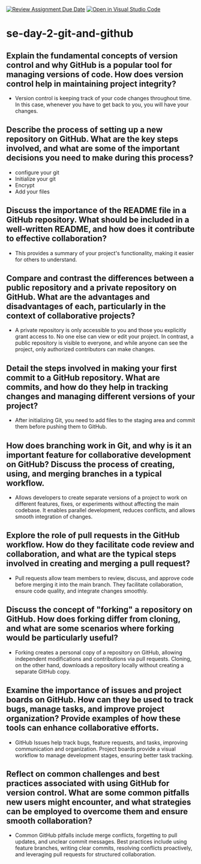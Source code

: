 [![Review Assignment Due Date](https://classroom.github.com/assets/deadline-readme-button-22041afd0340ce965d47ae6ef1cefeee28c7c493a6346c4f15d667ab976d596c.svg)](https://classroom.github.com/a/8wgCKhpZ)
[![Open in Visual Studio Code](https://classroom.github.com/assets/open-in-vscode-2e0aaae1b6195c2367325f4f02e2d04e9abb55f0b24a779b69b11b9e10269abc.svg)](https://classroom.github.com/online_ide?assignment_repo_id=18657986&assignment_repo_type=AssignmentRepo)
# se-day-2-git-and-github
## Explain the fundamental concepts of version control and why GitHub is a popular tool for managing versions of code. How does version control help in maintaining project integrity?
- Version control is keeping track of your code changes throughout time. In this case, whenever you have to get back to you, you will have your changes.
## Describe the process of setting up a new repository on GitHub. What are the key steps involved, and what are some of the important decisions you need to make during this process?
- configure your git
- Initialize your git
- Encrypt
- Add your files
## Discuss the importance of the README file in a GitHub repository. What should be included in a well-written README, and how does it contribute to effective collaboration?
- This provides a summary of your project's functionality, making it easier for others to understand.
## Compare and contrast the differences between a public repository and a private repository on GitHub. What are the advantages and disadvantages of each, particularly in the context of collaborative projects?
- A private repository is only accessible to you and those you explicitly grant access to. No one else can view or edit your project. In contrast, a public repository is visible to everyone, and while anyone can see the project, only authorized contributors can make changes.
## Detail the steps involved in making your first commit to a GitHub repository. What are commits, and how do they help in tracking changes and managing different versions of your project?
- After initializing Git, you need to add files to the staging area and commit them before pushing them to GitHub.
## How does branching work in Git, and why is it an important feature for collaborative development on GitHub? Discuss the process of creating, using, and merging branches in a typical workflow.
- Allows developers to create separate versions of a project to work on different features, fixes, or experiments without affecting the main codebase. It enables parallel development, reduces conflicts, and allows smooth integration of changes.
## Explore the role of pull requests in the GitHub workflow. How do they facilitate code review and collaboration, and what are the typical steps involved in creating and merging a pull request?
- Pull requests allow team members to review, discuss, and approve code before merging it into the main branch. They facilitate collaboration, ensure code quality, and integrate changes smoothly.
## Discuss the concept of "forking" a repository on GitHub. How does forking differ from cloning, and what are some scenarios where forking would be particularly useful?
- Forking creates a personal copy of a repository on GitHub, allowing independent modifications and contributions via pull requests. Cloning, on the other hand, downloads a repository locally without creating a separate GitHub copy.
## Examine the importance of issues and project boards on GitHub. How can they be used to track bugs, manage tasks, and improve project organization? Provide examples of how these tools can enhance collaborative efforts.
- GitHub Issues help track bugs, feature requests, and tasks, improving communication and organization. Project boards provide a visual workflow to manage development stages, ensuring better task tracking.
## Reflect on common challenges and best practices associated with using GitHub for version control. What are some common pitfalls new users might encounter, and what strategies can be employed to overcome them and ensure smooth collaboration?
- Common GitHub pitfalls include merge conflicts, forgetting to pull updates, and unclear commit messages. Best practices include using feature branches, writing clear commits, resolving conflicts proactively, and leveraging pull requests for structured collaboration.

